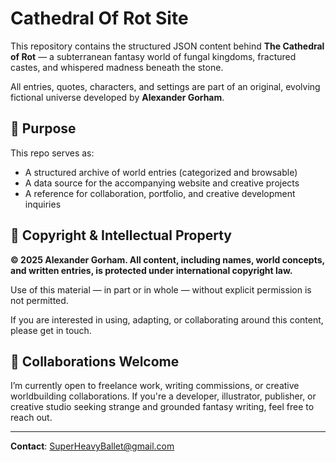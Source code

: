 # Cathedral Of Rot Site

This repository contains the structured JSON content behind **The Cathedral of Rot** — a subterranean fantasy world of fungal kingdoms, fractured castes, and whispered madness beneath the stone.

All entries, quotes, characters, and settings are part of an original, evolving fictional universe developed by **Alexander Gorham**.

## 📜 Purpose

This repo serves as:
- A structured archive of world entries (categorized and browsable)
- A data source for the accompanying website and creative projects
- A reference for collaboration, portfolio, and creative development inquiries

## 🛑 Copyright & Intellectual Property

**© 2025 Alexander Gorham. All content, including names, world concepts, and written entries, is protected under international copyright law.**

Use of this material — in part or in whole — without explicit permission is not permitted.

If you are interested in using, adapting, or collaborating around this content, please get in touch.

## 🤝 Collaborations Welcome

I’m currently open to freelance work, writing commissions, or creative worldbuilding collaborations. If you're a developer, illustrator, publisher, or creative studio seeking strange and grounded fantasy writing, feel free to reach out.

---

**Contact**: SuperHeavyBallet@gmail.com

